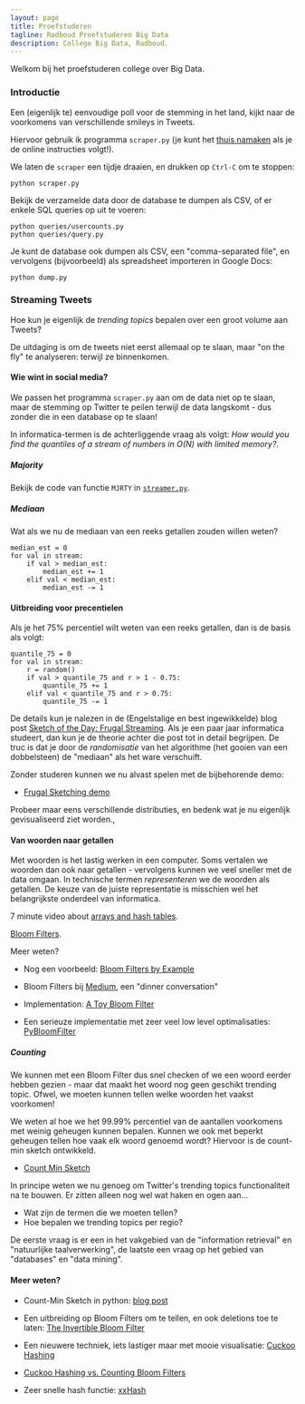 ```yaml
---
layout: page
title: Proefstuderen
tagline: Radboud Proefstuderen Big Data 
description: College Big Data, Radboud.
---
```


Welkom bij het proefstuderen college over Big Data.

### Introductie

Een (eigenlijk te) eenvoudige poll voor de stemming in het land, kijkt naar de voorkomens van verschillende smileys 
in Tweets.

Hiervoor gebruik ik programma `scraper.py`
(je kunt het [thuis namaken](tutorial.html) als je de online instructies volgt!).

We laten de `scraper` een tijdje draaien, en drukken op `Ctrl-C` om te stoppen:

```
python scraper.py
```

Bekijk de verzamelde data door de database te dumpen als CSV, of er enkele SQL queries op uit te voeren:

```
python queries/usercounts.py
python queries/query.py
```

Je kunt de database ook dumpen als CSV, een "comma-separated file", en vervolgens (bijvoorbeeld)
als spreadsheet importeren in Google Docs:

```
python dump.py
```

### Streaming Tweets

Hoe kun je eigenlijk de _trending topics_ bepalen over een groot volume aan Tweets?

De uitdaging is om de tweets niet eerst allemaal op te slaan, maar "on the fly" te analyseren:
terwijl ze binnenkomen.

#### Wie wint in social media?

We passen het programma `scraper.py` aan om de data niet op te slaan, maar de stemming op Twitter
te peilen terwijl de data langskomt - dus zonder die in een database op te slaan!

In informatica-termen is de achterliggende vraag als volgt:
_How would you find the quantiles of a stream of numbers in O(N) with limited memory?_.

##### Majority

Bekijk de code van functie `MJRTY` in [`streamer.py`](https://raw.githubusercontent.com/rubigdata/puc/master/streamer.py).

##### Mediaan

Wat als we nu de mediaan van een reeks getallen zouden willen weten?

```
median_est = 0
for val in stream:
    if val > median_est:
        median_est += 1
    elif val < median_est:
        median_est -= 1
```

#### Uitbreiding voor precentielen

Als je het 75% percentiel wilt weten van een reeks getallen, dan is de basis als volgt:

```
quantile_75 = 0
for val in stream:
    r = random()
    if val > quantile_75 and r > 1 - 0.75:
        quantile_75 += 1
    elif val < quantile_75 and r > 0.75:
        quantile_75 -= 1
```

De details kun je nalezen in de (Engelstalige en best ingewikkelde) blog post
[Sketch of the Day: Frugal Streaming](https://research.neustar.biz/2013/09/16/sketch-of-the-day-frugal-streaming/).
Als je een paar jaar informatica studeert, dan kun je de theorie achter die post tot in detail begrijpen.
De truc is dat je door de _randomisatie_ van het algorithme (het gooien van een dobbelsteen) de "mediaan" als het ware 
verschuift.

Zonder studeren kunnen we nu alvast spelen met de bijbehorende demo:

+ [Frugal Sketching demo](http://content.research.neustar.biz/blog/frugal.html)

Probeer maar eens verschillende distributies, en bedenk wat je nu eigenlijk gevisualiseerd ziet worden.,

#### Van woorden naar getallen

Met woorden is het lastig werken in een computer.
Soms vertalen we woorden dan ook naar getallen - vervolgens kunnen we veel sneller met de data omgaan.
In technische termen _representeren_ we de woorden als getallen.
De keuze van de juiste representatie is misschien wel het belangrijkste onderdeel van informatica.

7 minute video about [arrays and hash tables](https://www.youtube.com/watch?v=h2d9b_nEzoA).

[Bloom Filters](https://www.jasondavies.com/bloomfilter/).

Meer weten?

+ Nog een voorbeeld: [Bloom Filters by Example](https://llimllib.github.io/bloomfilter-tutorial/)

+ Bloom Filters bij [Medium](https://blog.medium.com/what-are-bloom-filters-1ec2a50c68ff#.i6jjy9yh9), een "dinner conversation"

+ Implementation: [A Toy Bloom Filter](http://glowingpython.blogspot.nl/2013/01/bloom-filter.html)

+ Een serieuze implementatie met zeer veel low level optimalisaties: [PyBloomFilter](https://axiak.github.io/pybloomfiltermmap/)

##### Counting

We kunnen met een Bloom Filter dus snel checken of we een woord eerder hebben gezien - maar dat maakt het
woord nog geen geschikt trending topic. Ofwel, we moeten kunnen tellen welke woorden het vaakst voorkomen!

We weten al hoe we het 99.99% percentiel van de aantallen voorkomens met weinig geheugen kunnen bepalen. 
Kunnen we ook met beperkt geheugen tellen hoe vaak elk woord genoemd wordt?
Hiervoor is de count-min sketch ontwikkeld.

+ [Count Min Sketch](http://lkozma.net/blog/sketching-data-structures/)

In principe weten we nu genoeg om Twitter's trending topics functionaliteit na te bouwen.
Er zitten alleen nog wel wat haken en ogen aan...

+ Wat zijn de termen die we moeten tellen?
+ Hoe bepalen we trending topics per regio?

De eerste vraag is er een in het vakgebied van de "information retrieval" en "natuurlijke taalverwerking",
de laatste een vraag op het gebied van "databases" en "data mining".

#### Meer weten? 

+ Count-Min Sketch in python:
  [blog post](https://tech.shareaholic.com/2012/12/03/the-count-min-sketch-how-to-count-over-large-keyspaces-when-about-right-is-good-enough/)

+ Een uitbreiding op Bloom Filters om te tellen, en ook deletions toe te laten:
  [The Invertible Bloom Filter](http://www.i-programmer.info/programming/theory/4641-the-invertible-bloom-filter.html)

+ Een nieuwere techniek, iets lastiger maar met mooie visualisatie:
  [Cuckoo Hashing](http://www.lkozma.net/cuckoo_hashing_visualization/)

+ [Cuckoo Hashing vs. Counting Bloom Filters](http://blog.fastforwardlabs.com/2016/11/23/probabilistic-data-structure-showdown-cuckoo.html)

+ Zeer snelle hash functie: [xxHash](https://cyan4973.github.io/xxHash/)

